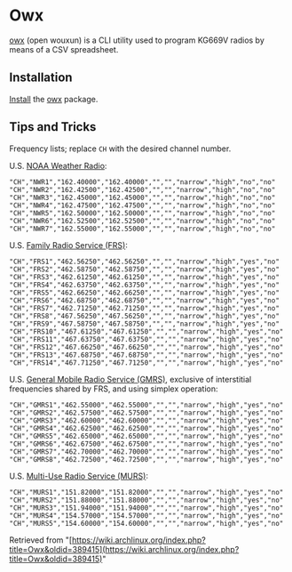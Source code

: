 # Owx

[owx](http://owx.chmurka.net) (open wouxun) is a CLI utility used to program KG669V radios by means of a CSV spreadsheet.

## Installation

[Install](/index.php/Install "Install") the [owx](https://aur.archlinux.org/packages/owx/) package.

## Tips and Tricks

Frequency lists; replace `CH` with the desired channel number.

U.S. [NOAA Weather Radio](http://en.wikipedia.org/wiki/NOAA_Weather_Radio):

```
"CH","NWR1","162.40000","162.40000","","","narrow","high","no","no"
"CH","NWR2","162.42500","162.42500","","","narrow","high","no","no"
"CH","NWR3","162.45000","162.45000","","","narrow","high","no","no"
"CH","NWR4","162.47500","162.47500","","","narrow","high","no","no"
"CH","NWR5","162.50000","162.50000","","","narrow","high","no","no"
"CH","NWR6","162.52500","162.52500","","","narrow","high","no","no"
"CH","NWR7","162.55000","162.55000","","","narrow","high","no","no"
```

U.S. [Family Radio Service (FRS)](http://en.wikipedia.org/wiki/Family_Radio_Service):

```
"CH","FRS1","462.56250","462.56250","","","narrow","high","yes","no"
"CH","FRS2","462.58750","462.58750","","","narrow","high","yes","no"
"CH","FRS3","462.61250","462.61250","","","narrow","high","yes","no"
"CH","FRS4","462.63750","462.63750","","","narrow","high","yes","no"
"CH","FRS5","462.66250","462.66250","","","narrow","high","yes","no"
"CH","FRS6","462.68750","462.68750","","","narrow","high","yes","no"
"CH","FRS7","462.71250","462.71250","","","narrow","high","yes","no"
"CH","FRS8","467.56250","467.56250","","","narrow","high","yes","no"
"CH","FRS9","467.58750","467.58750","","","narrow","high","yes","no"
"CH","FRS10","467.61250","467.61250","","","narrow","high","yes","no"
"CH","FRS11","467.63750","467.63750","","","narrow","high","yes","no"
"CH","FRS12","467.66250","467.66250","","","narrow","high","yes","no"
"CH","FRS13","467.68750","467.68750","","","narrow","high","yes","no"
"CH","FRS14","467.71250","467.71250","","","narrow","high","yes","no"
```

U.S. [General Mobile Radio Service (GMRS)](http://en.wikipedia.org/wiki/GMRS), exclusive of interstitial frequencies shared by FRS, and using simplex operation:

```
"CH","GMRS1","462.55000","462.55000","","","narrow","high","yes","no"
"CH","GMRS2","462.57500","462.57500","","","narrow","high","yes","no"
"CH","GMRS3","462.60000","462.60000","","","narrow","high","yes","no"
"CH","GMRS4","462.62500","462.62500","","","narrow","high","yes","no"
"CH","GMRS5","462.65000","462.65000","","","narrow","high","yes","no"
"CH","GMRS6","462.67500","462.67500","","","narrow","high","yes","no"
"CH","GMRS7","462.70000","462.70000","","","narrow","high","yes","no"
"CH","GMRS8","462.72500","462.72500","","","narrow","high","yes","no"
```

U.S. [Multi-Use Radio Service (MURS)](http://en.wikipedia.org/wiki/Multi-Use_Radio_Service):

```
"CH","MURS1","151.82000","151.82000","","","narrow","high","yes","no"
"CH","MURS2","151.88000","151.88000","","","narrow","high","yes","no"
"CH","MURS3","151.94000","151.94000","","","narrow","high","yes","no"
"CH","MURS4","154.57000","154.57000","","","narrow","high","yes","no"
"CH","MURS5","154.60000","154.60000","","","narrow","high","yes","no"
```

Retrieved from "[https://wiki.archlinux.org/index.php?title=Owx&oldid=389415](https://wiki.archlinux.org/index.php?title=Owx&oldid=389415)"